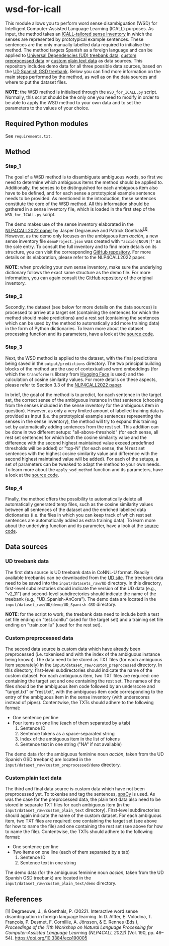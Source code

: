 # wsd-for-icall
This module allows you to perform word sense disambiguation (WSD) for Intelligent Computer-Assisted Language Learning (ICALL) purposes. As input, the method takes an [ICALL-tailored sense inventory](#step_1) in which the senses are represented by prototypical example sentences. These sentences are the only manually labelled data required to initialise the method. The method targets Spanish as a foreign language and can be applied to [Universal Dependencies (UD) treebank data](#ud-treebank-data), [custom preprocessed data](#custom-preprocessed-data) or [custom plain text data](#custom-plain-text-data) as data sources. This repository includes demo data for all three possible data sources, based on the [UD Spanish GSD treebank](https://universaldependencies.org/treebanks/es_gsd/index.html). Below you can find more information on the main steps performed by the method, as well as on the data sources and where to put the dataset files. 

**NOTE**: the WSD method is initialised through the ``WSD_for_ICALL.py`` script. Normally, this script should be the only one you need to modify in order to be able to apply the WSD method to your own data and to set the parameters to the values of your choice.

## Required Python modules
See ``requirements.txt``.

## Method
### Step_1
The goal of a WSD method is to disambiguate ambiguous words, so first we need to determine which ambiguous items the method should be applied to. Additionally, the senses to be distinguished for each ambiguous item also have to be defined, and for each sense a prototypical example sentence needs to be provided. As mentioned in the introduction, these sentences constitute the core of the WSD method. All this information should be gathered in a sense inventory file, which is loaded in the first step of the ``WSD_for_ICALL.py`` script.

The demo makes use of the sense inventory elaborated in the [NLP4CALL2022 paper](https://ecp.ep.liu.se/index.php/sltc/article/view/577) by Jasper Degraeuwe and Patrick Goethals<sup>[[1]](#references)</sup>. However, as the demo only focuses on the ambiguous item _acción_, a new sense inventory file ``demoProject.json`` was created with ``"acción|NOUN|f"`` as the sole entry. To consult the full inventory and to find more details on its structure, you can visit the corresponding [GitHub repository](https://github.com/JasperD-UGent/sense-inventory-economics-50). For more details on its elaboration, please refer to the NLP4CALL2022 paper.

**NOTE**: when providing your own sense inventory, make sure the underlying dictionary follows the exact same structure as the demo file. For more information, you can again consult the [GitHub repository](https://github.com/JasperD-UGent/sense-inventory-economics-50) of the original inventory.

### Step_2
Secondly, the dataset (see below for more details on the data sources) is processed to arrive at a target set (containing the sentences for which the method should make predictions) and a rest set (containing the sentences which can be used by the method to automatically add more training data) in the form of Python dictionaries. To learn more about the dataset processing function and its parameters, have a look at the [source code](https://github.com/JasperD-UGent/wsd-for-icall/blob/2332822a8d0dcac470e11d513509ff0b2328ac47/WSD_for_ICALL_defs.py#L21).

### Step_3
Next, the WSD method is applied to the dataset, with the final predictions being saved in the ``output/predictions`` directory. The two principal building blocks of the method are the use of contextualised word embeddings (for which the ``transformers`` library from [Hugging Face](https://huggingface.co/) is used) and the calculation of cosine similarity values. For more details on these aspects, please refer to Section 3.3 of the [NLP4CALL2022 paper](https://ecp.ep.liu.se/index.php/sltc/article/view/577).

In brief, the goal of the method is to predict, for each sentence in the target set, the correct sense of the ambiguous instance in that sentence (choosing from the senses included in the sense inventory for the ambiguous item in question). However, as only a very limited amount of labelled training data is provided as input (i.e. the prototypical example sentences representing the senses in the sense inventory), the method will try to expand this training set by automatically adding sentences from the rest set. This addition can be done in two different setups: "all-above-threshold" (for each sense, all rest set sentences for which both the cosine similarity value and the difference with the second highest maintained value exceed predefined thresholds will be added) or "top-N" (for each sense, the N rest set sentences with the highest cosine similarity value and difference with the second highest maintained value will be added). For each of the setups, a set of parameters can be tweaked to adapt the method to your own needs. To learn more about the ``apply_wsd_method`` function and its parameters, have a look at the [source code](https://github.com/JasperD-UGent/wsd-for-icall/blob/2332822a8d0dcac470e11d513509ff0b2328ac47/WSD_for_ICALL_defs.py#L198).

### Step_4
Finally, the method offers the possibility to automatically delete all automatically generated temp files, such as the cosine similarity values between all sentences of the dataset and the enriched labelled data dictionaries (i.e. the files in which you can keep track of which rest set sentences are automatically added as extra training data). To learn more about the underlying function and its parameter, have a look at the [source code](https://github.com/JasperD-UGent/wsd-for-icall/blob/2332822a8d0dcac470e11d513509ff0b2328ac47/WSD_for_ICALL_defs.py#L414).

## Data sources
### UD treebank data
The first data source is UD treebank data in CoNNL-U format. Readily available treebanks can be downloaded from the [UD site](https://universaldependencies.org/#download). The treebank data need to be saved into the ``input/datasets_raw/UD`` directory. In this directory, first-level subdirectories should indicate the version of the UD data (e.g., "v2_11") and second-level subdirectories should indicate the name of the treebank (e.g., "UD_Spanish-AnCora"). The demo data are located in the ``input/dataset_raw/UD/demo/UD_Spanish-GSD`` directory.

**NOTE**: for the script to work, the treebank data need to include both a test set file ending on "test.conllu" (used for the target set) and a training set file ending on "train.conllu" (used for the rest set).

### Custom preprocessed data
The second data source is custom data which have already been preprocessed (i.e. tokenised and with the index of the ambiguous instance being known). The data need to be stored as TXT files (for each ambiguous item separately) in the ``input/dataset_raw/custom_preprocessed`` directory. In this directory, first-level subdirectories should indicate the name of the custom dataset. For each ambiguous item, two TXT files are required: one containing the target set and one containing the rest set. The names of the files should be the ambiguous item code followed by an underscore and "target.txt" or "rest.txt", with the ambiguous item code corresponding to the entry of the ambiguous item in the sense inventory (with underscores instead of pipes). Contentwise, the TXTs should adhere to the following format:
- One sentence per line
- Four items on one line (each of them separated by a tab)
  1. Sentence ID 
  2. Sentence tokens as a space-separated string 
  3. Index of the ambiguous item in the list of tokens 
  4. Sentence text in one string ("NA" if not available)

The demo data (for the ambiguous feminine noun _acción_, taken from the UD Spanish GSD treebank) are located in the ``input/dataset_raw/custom_preprocessed/demo`` directory.

### Custom plain text data
The third and final data source is custom data which have not been preprocessed yet. To tokenise and tag the sentences, [spaCy](https://spacy.io/) is used. As was the case for the preprocessed data, the plain text data also need to be stored in separate TXT files for each ambiguous item (in the ``input/dataset_raw/custom_plain_text`` directory). First-level subdirectories should again indicate the name of the custom dataset. For each ambiguous item, two TXT files are required: one containing the target set (see above for how to name the file) and one containing the rest set (see above for how to name the file). Contentwise, the TXTs should adhere to the following format:
- One sentence per line
- Two items on one line (each of them separated by a tab)
  1. Sentence ID
  2. Sentence text in one string

The demo data (for the ambiguous feminine noun _acción_, taken from the UD Spanish GSD treebank) are located in the ``input/dataset_raw/custom_plain_text/demo`` directory.

## References
[1] Degraeuwe, J., & Goethals, P. (2022). Interactive word sense disambiguation in foreign language learning. In D. Alfter, E. Volodina, T. François, P. Desmet, F. Cornillie, A. Jönsson, & E. Rennes (Eds.), _Proceedings of the 11th Workshop on Natural Language Processing for Computer-Assisted Language Learning (NLP4CALL 2022)_ (Vol. 190, pp. 46–54). https://doi.org/10.3384/ecp190005
